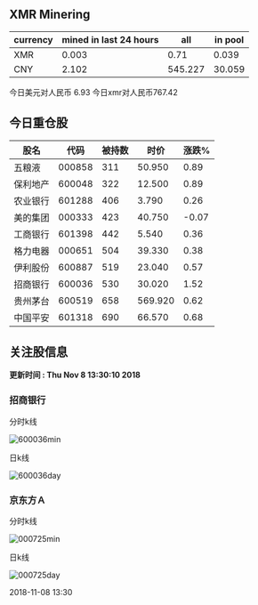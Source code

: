 ## XMR Minering

|currency|mined in last 24 hours|all|in pool|
|---|---|---|---|
|XMR|0.003|0.71|0.039|
|CNY|2.102|545.227|30.059|

今日美元对人民币 6.93	今日xmr对人民币767.42


## 今日重仓股 

|股名|代码|被持数|时价|涨跌%|
|---|---|---|---|---|
|五粮液|000858|311|50.950|0.89|
|保利地产|600048|322|12.500|0.89|
|农业银行|601288|406|3.790|0.26|
|美的集团|000333|423|40.750|-0.07|
|工商银行|601398|442|5.540|0.36|
|格力电器|000651|504|39.330|0.38|
|伊利股份|600887|519|23.040|0.57|
|招商银行|600036|530|30.020|1.52|
|贵州茅台|600519|658|569.920|0.62|
|中国平安|601318|690|66.570|0.68|

## 关注股信息
**更新时间 : Thu Nov  8 13:30:10 2018**
### 招商银行 
分时k线

![600036min](http://image.sinajs.cn/newchart/min/n/sh600036.gif)

日k线

![600036day](http://image.sinajs.cn/newchart/daily/n/sh600036.gif)

### 京东方Ａ 
分时k线

![000725min](http://image.sinajs.cn/newchart/min/n/sz000725.gif)

日k线

![000725day](http://image.sinajs.cn/newchart/daily/n/sz000725.gif)

2018-11-08 13:30